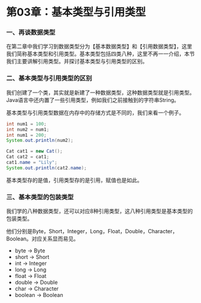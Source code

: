 # 第03章：基本类型与引用类型

### 一、再谈数据类型

在第二章中我们学习到数据类型分为【基本数据类型】和【引用数据类型】，这里我们简称基本类型和引用类型。基本类型包括四类八种，这里不再一一介绍，本节我们主要讲解引用类型。并探讨基本类型与引用类型的区别。

### 二、基本类型与引用类型的区别

我们创建了一个类，其实就是新建了一种数据类型，这种数据类型就是引用类型。Java语言中还内置了一些引用类型，例如我们之前接触到的字符串String。

基本类型与引用类型数据在内存中的存储方式是不同的，我们来看一个例子。

``` java
int num1 = 100;
int num2 = num1;
int num1 = 200;
System.out.println(num2);

Cat cat1 = new Cat();
Cat cat2 = cat1;
cat1.name = "Lily";
System.out.println(cat2.name);
```

基本类型存的是值，引用类型存的是引用，赋值也是如此。

### 三、基本类型的包装类型

我们学的八种数据类型，还可以对应8种引用类型，这八种引用类型是基本类型的包装类型。

他们分别是Byte，Short，Integer，Long，Float，Double，Character，Boolean。对应关系显而易见。

* byte →	Byte
* short	→	Short
* int	→	Integer
* long →	Long
* float	→	Float
* double	→	Double
* char	→	Character
* boolean →	Boolean







